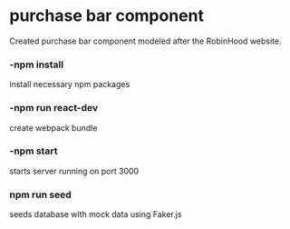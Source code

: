 # purchase bar component
Created purchase bar component modeled after the RobinHood website.

### -npm install
install necessary npm packages
### -npm run react-dev
create webpack bundle
### -npm start
starts server running on port 3000
### npm run seed
seeds database with mock data using Faker.js
